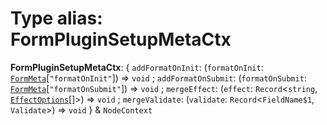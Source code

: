 # Type alias: FormPluginSetupMetaCtx

**FormPluginSetupMetaCtx**: { `addFormatOnInit`: (`formatOnInit`: [`FormMeta`](/en/auto-docs/editor/interfaces/FormMeta.md)\[`"formatOnInit"`]) => `void` ; `addFormatOnSubmit`: (`formatOnSubmit`: [`FormMeta`](/en/auto-docs/editor/interfaces/FormMeta.md)\[`"formatOnSubmit"`]) => `void` ; `mergeEffect`: (`effect`: `Record`<`string`, [`EffectOptions`](/en/auto-docs/editor/types/EffectOptions.md)\[]>) => `void` ; `mergeValidate`: (`validate`: `Record`<`FieldName$1`, `Validate`>) => `void`  } & `NodeContext`
